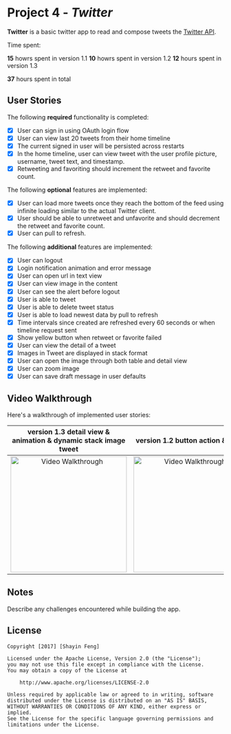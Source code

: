 # Project 4 - *Twitter*

**Twitter** is a basic twitter app to read and compose tweets the [Twitter API](https://apps.twitter.com/).

Time spent: 

**15** howrs spent in version 1.1
**10** howrs spent in version 1.2
**12** hours spent in version 1.3

**37** hours spent in total

## User Stories

The following **required** functionality is completed:

- [x] User can sign in using OAuth login flow
- [x] User can view last 20 tweets from their home timeline
- [x] The current signed in user will be persisted across restarts
- [x] In the home timeline, user can view tweet with the user profile picture, username, tweet text, and timestamp.
- [x] Retweeting and favoriting should increment the retweet and favorite count.

The following **optional** features are implemented:

- [x] User can load more tweets once they reach the bottom of the feed using infinite loading similar to the actual Twitter client.
- [x] User should be able to unretweet and unfavorite and should decrement the retweet and favorite count.
- [x] User can pull to refresh.

The following **additional** features are implemented:

- [x] User can logout
- [x] Login notification animation and error message
- [x] User can open url in text view
- [x] User can view image in the content
- [x] User can see the alert before logout
- [x] User is able to tweet
- [x] User is able to delete tweet status
- [x] User is able to load newest data by pull to refresh
- [x] Time intervals since created are refreshed every 60 seconds or when timeline request sent
- [x] Show yellow button when retweet or favorite failed
- [x] User can view the detail of a tweet
- [x] Images in Tweet are displayed in stack format
- [x] User can open the image through both table and detail view
- [x] User can zoom image
- [x] User can save draft message in user defaults 

## Video Walkthrough 

Here's a walkthrough of implemented user stories:

version 1.3 detail view & animation & dynamic stack image tweet | version 1.2 button action & tweet |
:-------------------------:|:-------------------------:
 <img src='https://github.com/sine27/Twitter/blob/master/demo/version1_3.gif' width='270' alt='Video Walkthrough' />| <img src='https://github.com/sine27/Twitter/blob/master/demo/version1_2.gif' width='270' alt='Video Walkthrough' /> |

## Notes

Describe any challenges encountered while building the app.

## License

    Copyright [2017] [Shayin Feng]

    Licensed under the Apache License, Version 2.0 (the "License");
    you may not use this file except in compliance with the License.
    You may obtain a copy of the License at

        http://www.apache.org/licenses/LICENSE-2.0

    Unless required by applicable law or agreed to in writing, software
    distributed under the License is distributed on an "AS IS" BASIS,
    WITHOUT WARRANTIES OR CONDITIONS OF ANY KIND, either express or implied.
    See the License for the specific language governing permissions and
    limitations under the License.
